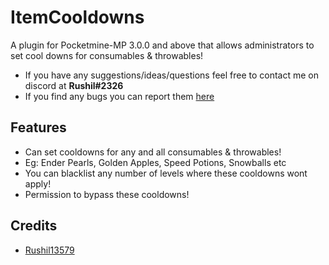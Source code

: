 # ItemCooldowns
A plugin for Pocketmine-MP 3.0.0 and above that allows administrators to set cool downs for consumables &amp; throwables!

- If you have any suggestions/ideas/questions feel free to contact me on discord at **Rushil#2326**
- If you find any bugs you can report them [here](https://github.com/Rushil13579/ItemCooldowns/issues)

## Features

- Can set cooldowns for any and all consumables & throwables!
- Eg: Ender Pearls, Golden Apples, Speed Potions, Snowballs etc
- You can blacklist any number of levels where these cooldowns wont apply!
- Permission to bypass these cooldowns!

## Credits
- [Rushil13579](https://github.com/Rushil13579)
